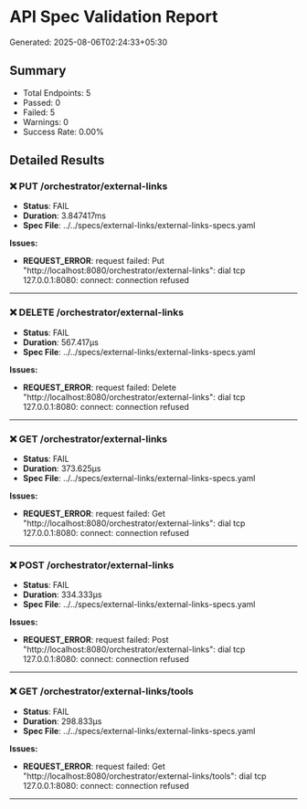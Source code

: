 # API Spec Validation Report

Generated: 2025-08-06T02:24:33+05:30

## Summary

- Total Endpoints: 5
- Passed: 0
- Failed: 5
- Warnings: 0
- Success Rate: 0.00%

## Detailed Results

### ❌ PUT /orchestrator/external-links

- **Status**: FAIL
- **Duration**: 3.847417ms
- **Spec File**: ../../specs/external-links/external-links-specs.yaml

**Issues:**
- **REQUEST_ERROR**: request failed: Put "http://localhost:8080/orchestrator/external-links": dial tcp 127.0.0.1:8080: connect: connection refused

---

### ❌ DELETE /orchestrator/external-links

- **Status**: FAIL
- **Duration**: 567.417µs
- **Spec File**: ../../specs/external-links/external-links-specs.yaml

**Issues:**
- **REQUEST_ERROR**: request failed: Delete "http://localhost:8080/orchestrator/external-links": dial tcp 127.0.0.1:8080: connect: connection refused

---

### ❌ GET /orchestrator/external-links

- **Status**: FAIL
- **Duration**: 373.625µs
- **Spec File**: ../../specs/external-links/external-links-specs.yaml

**Issues:**
- **REQUEST_ERROR**: request failed: Get "http://localhost:8080/orchestrator/external-links": dial tcp 127.0.0.1:8080: connect: connection refused

---

### ❌ POST /orchestrator/external-links

- **Status**: FAIL
- **Duration**: 334.333µs
- **Spec File**: ../../specs/external-links/external-links-specs.yaml

**Issues:**
- **REQUEST_ERROR**: request failed: Post "http://localhost:8080/orchestrator/external-links": dial tcp 127.0.0.1:8080: connect: connection refused

---

### ❌ GET /orchestrator/external-links/tools

- **Status**: FAIL
- **Duration**: 298.833µs
- **Spec File**: ../../specs/external-links/external-links-specs.yaml

**Issues:**
- **REQUEST_ERROR**: request failed: Get "http://localhost:8080/orchestrator/external-links/tools": dial tcp 127.0.0.1:8080: connect: connection refused

---

